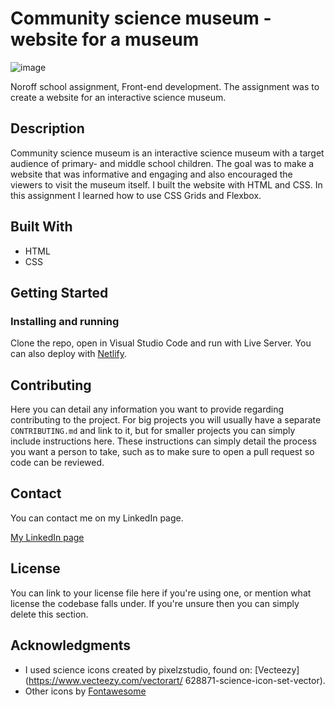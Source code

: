 # Community science museum - website for a museum

![image](https://raw.githubusercontent.com/toratapp/teidsvag-portfolio/main/images/community-science-museum-home-web.jpg)

Noroff school assignment, Front-end development. The assignment was to create a website for an interactive science museum.

## Description

Community science museum is an interactive science museum with a target audience of primary- and middle school children. The goal was to make a website that was informative and engaging and also encouraged the viewers to visit the museum itself. I built the website with HTML and CSS. In this assignment I learned how to use CSS Grids and Flexbox.

## Built With

- HTML
- CSS

## Getting Started

### Installing and running

Clone the repo, open in Visual Studio Code and run with Live Server. You can also deploy with [Netlify](https://www.netlify.com/).


## Contributing

Here you can detail any information you want to provide regarding contributing to the project. For big projects you will usually have a separate `CONTRIBUTING.md` and link to it, but for smaller projects you can simply include instructions here. These instructions can simply detail the process you want a person to take, such as to make sure to open a pull request so code can be reviewed.

## Contact

You can contact me on my LinkedIn page.

[My LinkedIn page](https://www.linkedin.com/in/toraoeidsvag)

## License

You can link to your license file here if you're using one, or mention what license the codebase falls under. If you're unsure then you can simply delete this section.

## Acknowledgments

- I used science icons created by pixelzstudio, found on: [Vecteezy](https://www.vecteezy.com/vectorart/
628871-science-icon-set-vector).
- Other icons by [Fontawesome](https://fontawesome.com/)
